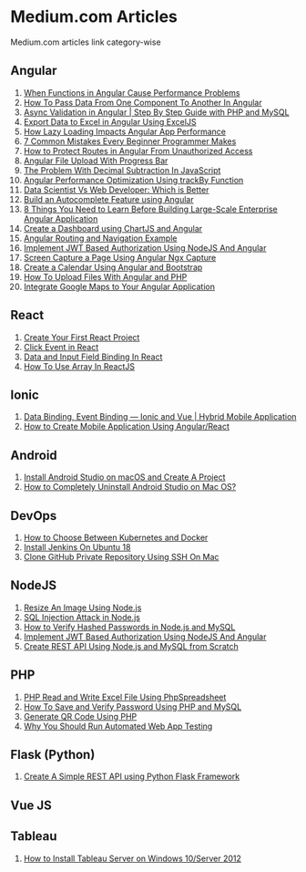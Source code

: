 # Medium.com Articles

Medium.com articles link category-wise

## Angular

<!---
1. <a href=""> </a>
-->
1. <a href="https://javascript.plainenglish.io/when-functions-in-angular-will-cause-performance-problem-be898002a537"> When Functions in Angular Cause Performance Problems</a>
2. <a href="https://javascript.plainenglish.io/how-to-pass-data-from-one-component-to-another-in-angular-a9725733da12"> How To Pass Data From One Component To Another In Angular</a>
3. <a href="https://javascript.plainenglish.io/async-validation-in-angular-step-by-step-guide-with-php-and-mysql-ebb551ef4b8f">Async Validation in Angular | Step By Step Guide with PHP and MySQL</a>
4. <a href="https://javascript.plainenglish.io/export-data-to-excel-in-angular-using-exceljs-305ba8c5dece"> Export Data to Excel in Angular Using ExcelJS</a>
5. <a href="https://javascript.plainenglish.io/how-lazy-loading-impacts-angular-app-performance-9c1ee0cb11ea">How Lazy Loading Impacts Angular App Performance </a>
6. <a href="https://medium.com/codex/7-common-mistakes-every-beginner-programmer-makes-8fe8ed3b190a"> 7 Common Mistakes Every Beginner Programmer Makes</a>
7. <a href="https://javascript.plainenglish.io/how-to-protect-routes-in-angular-from-unauthorized-access-52a131610266"> How to Protect Routes in Angular From Unauthorized Access</a>
8. <a href="https://javascript.plainenglish.io/angular-file-upload-with-progress-bar-5780ca4cbb1c">Angular File Upload With Progress Bar </a>
9. <a href="https://medium.com/codex/the-problem-with-decimal-subtraction-in-javascript-788887c115f9"> The Problem With Decimal Subtraction In JavaScript</a>
10. <a href="https://javascript.plainenglish.io/angular-performance-optimization-using-trackby-function-bd2cad4acee"> Angular Performance Optimization Using trackBy Function</a>
11. <a href="https://medium.com/ampersand-academy/data-scientist-vs-web-developer-which-is-better-863e9e265ec5"> Data Scientist Vs Web Developer: Which is Better</a>
12. <a href="https://javascript.plainenglish.io/autocomplete-in-angular-material-5e4b0125cb44">Build an Autocomplete Feature using Angular</a>
13. <a href="https://javascript.plainenglish.io/8-things-you-need-to-learn-before-building-large-scale-enterprise-angular-application-6f6b16f90a09">8 Things You Need to Learn Before Building Large-Scale Enterprise Angular Application</a>
14. <a href="https://javascript.plainenglish.io/create-dashboard-using-chartjs-and-angular-13e7df06d899">Create a Dashboard using ChartJS and Angular</a>
15. <a href="https://javascript.plainenglish.io/angular-routing-and-navigation-example-998d14c01f8e"> Angular Routing and Navigation Example</a>
16. <a href="https://javascript.plainenglish.io/implement-jwt-based-authorization-using-nodejs-and-angular-9f75ab5904ac">Implement JWT Based Authorization Using NodeJS And Angular</a>
17. <a href="https://javascript.plainenglish.io/screen-capture-a-page-using-angular-ngx-capture-2eda79c93bf">Screen Capture a Page Using Angular Ngx Capture</a>
18. <a href="https://javascript.plainenglish.io/create-calendar-using-angular-and-bootstrap-monthly-weekly-and-daily-calendar-c441f1cb8b18"> Create a Calendar Using Angular and Bootstrap</a>
19. <a href="https://javascript.plainenglish.io/upload-file-using-angular-and-php-7ee12c67a28b"> How To Upload Files With Angular and PHP</a>
20. <a href="https://javascript.plainenglish.io/integrate-google-maps-to-your-angular-application-step-by-step-guide-3604aadb76d1">Integrate Google Maps to Your Angular Application </a>

## React
1. <a href="https://bharathirajatut.medium.com/create-your-first-react-project-fe241147996e">Create Your First React Project</a>
2. <a href="https://medium.com/ampersand-academy/click-event-in-react-5ac88d8bc8a3"> Click Event in React</a>
3. <a href="https://medium.com/codex/data-and-input-field-binding-in-react-ecf812f7380"> Data and Input Field Binding In React</a>
4. <a href="https://medium.com/codex/how-to-use-array-in-reactjs-2a30d8b72503">How To Use Array In ReactJS </a>

## Ionic
1. <a href="https://javascript.plainenglish.io/data-binding-event-binding-ionic-and-vue-hybrid-mobile-application-52059ff8cdee">Data Binding, Event Binding — Ionic and Vue | Hybrid Mobile Application</a>
2. <a href="https://javascript.plainenglish.io/how-to-create-mobile-application-using-angular-react-b5a8cb019dc3">How to Create Mobile Application Using Angular/React</a>



## Android
1. <a href="https://medium.com/codex/install-android-studio-on-macos-and-create-a-project-fb8780d6f868">Install Android Studio on macOS and Create A Project</a>
2. <a href="https://medium.com/ampersand-academy/how-to-completely-uninstall-android-studio-on-mac-os-156c7f9c848b">How to Completely Uninstall Android Studio on Mac OS?</a>



## DevOps
1. <a href="https://medium.com/nerd-for-tech/how-to-choose-between-kubernetes-and-docker-e16321a7d2f">How to Choose Between Kubernetes and Docker</a>
2. <a href="https://bharathirajatut.medium.com/install-jenkins-on-ubuntu-18-78d4f4e411e5">Install Jenkins On Ubuntu 18</a>
3. <a href="https://medium.com/codex/clone-github-private-repository-using-ssh-on-mac-acc9110d1cfe">Clone GitHub Private Repository Using SSH On Mac</a>


## NodeJS
1. <a href="https://javascript.plainenglish.io/resize-an-image-using-nodejs-f5e57ac10419">Resize An Image Using Node.js</a>
2. <a href="https://javascript.plainenglish.io/sql-injection-attack-in-nodejs-a840893f228b">SQL Injection Attack in Node.js</a>
3. <a href="https://javascript.plainenglish.io/how-to-verify-hashed-passwords-in-nodejs-and-mysql-26fedcfee01f">How to Verify Hashed Passwords in Node.js and MySQL</a>
4. <a href="https://javascript.plainenglish.io/implement-jwt-based-authorization-using-nodejs-and-angular-9f75ab5904ac">Implement JWT Based Authorization Using NodeJS And Angular</a>
5. <a href="https://javascript.plainenglish.io/create-rest-api-using-nodejs-and-mysql-from-scratch-d1844601e21">Create REST API Using Node.js and MySQL from Scratch</a>


## PHP
1. <a href="https://medium.com/ampersand-academy/php-read-and-write-excel-file-using-phpspreadsheet-ec0b41fb1fd0">PHP Read and Write Excel File Using PhpSpreadsheet</a>
2. <a href="https://medium.com/codex/how-to-save-and-verify-password-using-php-and-mysql-64687086cc8d">How To Save and Verify Password Using PHP and MySQL</a>
3. <a href="https://medium.com/ampersand-academy/generate-qr-code-using-php-b4d13a9ed8dd">Generate QR Code Using PHP</a>
4. <a href="https://javascript.plainenglish.io/why-you-should-run-automated-web-app-testing-b58323e9e68e">Why You Should Run Automated Web App Testing</a>



## Flask (Python)
1. <a href="https://python.plainenglish.io/create-a-simple-rest-api-using-python-flask-framework-1d8b491af648">Create A Simple REST API using Python Flask Framework</a>


## Vue JS


## Tableau

1. <a href="https://medium.com/ampersand-academy/how-to-install-tableau-server-on-windows-10-server-2012-e9c7cab9b21f">How to Install Tableau Server on Windows 10/Server 2012</a>

